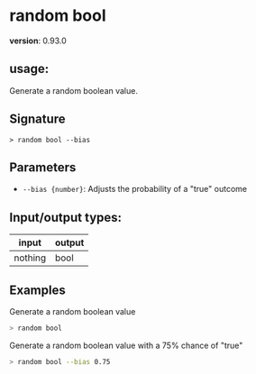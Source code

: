 # random bool

**version**: 0.93.0

## **usage**:

Generate a random boolean value.

## Signature

`> random bool --bias`

## Parameters

- `--bias {number}`: Adjusts the probability of a "true" outcome

## Input/output types:

| input   | output |
| ------- | ------ |
| nothing | bool   |

## Examples

Generate a random boolean value

```bash
> random bool
```

Generate a random boolean value with a 75% chance of "true"

```bash
> random bool --bias 0.75
```
